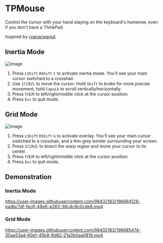 # TPMouse
Control the cursor with your hand staying on the keyboard's homerow, even if you don't have a ThinkPad. 

Inspired by [rvaiya/warpd](https://github.com/rvaiya/warpd).

## Inertia Mode
![image](https://user-images.githubusercontent.com/98432183/196675010-b380b898-6e97-4aa9-baf4-c35e0fb185fe.png)

1. Press `LShift` `RShift` `C` to activate inertia mode. You'll see your main cursor switched to a crosshair.
2. Use `I`/`J`/`K`/`L` to move the cursor. Hold `Shift` to brake for more precise movement, hold `CapsLk` to scroll vertically/horizontally.
3. Press `F`/`E`/`R` to left/right/middle click at the cursor position.
4. Press `Esc` to quit mode.


## Grid Mode
![image](https://user-images.githubusercontent.com/98432183/196675614-28eff1a1-c074-48a5-9ebe-ae8bf969e853.png)

1. Press `LShift` `RShift` `G` to activate overlay. You'll see your main cursor switched to a crosshair, and a thin grey border surrounding your screen.
2. Press `I`/`J`/`K`/`L` to bisect the warp region and move your cursor to its center.
3. Press `F`/`E`/`R` to left/right/middle click at the cursor position.
4. Press `Esc` to quit mode.


## Demonstration

### Inertia Mode

https://user-images.githubusercontent.com/98432183/196684128-eadbc7df-fec6-48e6-a283-36c4c8c0cde8.mp4

### Grid Mode

https://user-images.githubusercontent.com/98432183/196685474-30aa53ad-60a1-45b8-8d82-21a3b0aa0819.mp4

